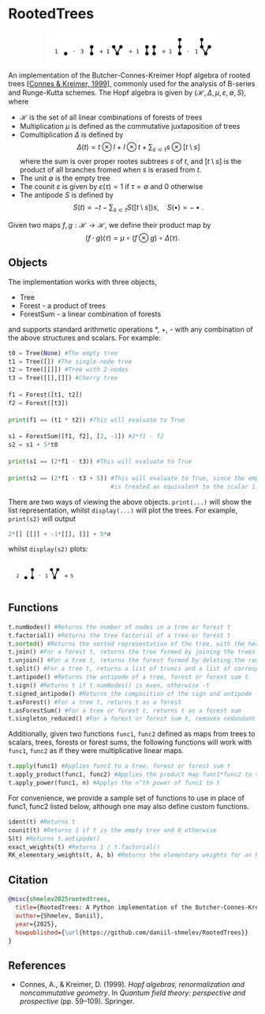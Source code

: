 # RootedTrees

<p align="center">
<img src="example_plots/antipode.png" width="350">
</p>

An implementation of the Butcher-Connes-Kreimer Hopf algebra of rooted trees [[Connes & Kreimer, 1999](#reference)], 
commonly used for the analysis of B-series and Runge-Kutta schemes. The Hopf algebra is given by
$(\mathcal{H}, \Delta,\mu,\varepsilon, \emptyset, S)$, where<br>
- $\mathcal{H}$ is the set of all linear combinations of forests of trees
- Multiplication $\mu$ is defined as the commutative juxtaposition of trees
- Comultiplication $\Delta$ is defined by
$$\Delta(t) = t \otimes I + I \otimes t + \sum_{s \subset t} s \otimes [t\setminus s]$$
where the sum is over proper rootes subtrees $s$ of $t$, and $[t\setminus s]$ is the product of all branches fromed when
$s$ is erased from $t$.
- The unit $\emptyset$ is the empty tree
- The counit $\varepsilon$ is given by $\varepsilon(\tau) = 1$ if $\tau = \emptyset$ and $0$ otherwise
- The antipode $S$ is defined by
$$S(t) = -t - \sum_{s \subset t} S([t \setminus s])s, \quad S(\bullet) = -\bullet.$$

Given two maps $f,g : \mathcal{H} \to \mathcal{H}$, we define their product map by
$$(f\cdot g)(\tau) = \mu \circ (f \otimes g) \circ \Delta(\tau).$$

## Objects

The implementation works with three objects,
- Tree
- Forest - a product of trees
- ForestSum - a linear combination of forests

and supports standard arithmetic operations *, +, - with any combination of the above structures and scalars. For example:

```python
t0 = Tree(None) #The empty tree
t1 = Tree([]) #The single-node tree
t2 = Tree([[]]) #Tree with 2-nodes
t3 = Tree([[],[]]) #Cherry tree

f1 = Forest([t1, t2])
f2 = Forest([t3])

print(f1 == (t1 * t2)) #This will evaluate to True

s1 = ForestSum([f1, f2], [2, -1]) #2*f1 - f2
s2 = s1 + 5*t0

print(s1 == (2*f1 - t3)) #This will evaluate to True

print(s2 == (2*f1 - t3 + 5)) #This will evaluate to True, since the empty tree t0
                             #is treated as equivalent to the scalar 1.
```

There are two ways of viewing the above objects. `print(...)` will show the list representation, whilst `display(...)`
will plot the trees. For example, `print(s2)` will output
```python
2*[] [[]] + -1*[[], []] + 5*∅
```
whilst `display(s2)` plots:<br><br>
<img src="example_plots/example.png" width="150">

## Functions

```python
t.numNodes() #Returns the number of nodes in a tree or forest t
t.factorial() #Returns the tree factorial of a tree or forest t
t.sorted() #Returns the sorted representation of the tree, with the heaviest branches moved to the left
t.join() #For a forest t, returns the tree formed by joining the trees of the forest with a common root
t.unjoin() #For a tree t, returns the forest formed by deleting the root
t.split() #For a tree t, returns a list of truncs and a list of corresponding branches, split according to the coproduct Delta
t.antipode() #Returns the antipode of a tree, forest or forest sum t
t.sign() #Returns t if t.numNodes() is even, otherwise -t
t.signed_antipode() #Returns the composition of the sign and antipode functions
t.asForest() #For a tree t, returns t as a forest
t.asForestSum() #For a tree or forest t, returns t as a forest sum
t.singleton_reduced() #For a forest or forest sum t, removes redundant occurences of Tree([]) in each forest
```

Additionally, given two functions `func1`, `func2` defined as maps from trees to scalars, trees, forests or forest sums, the
following functions will work with `func1`, `func2` as if they were multiplicative linear maps.

```python
t.apply(func1) #Applies func1 to a tree, forest or forest sum t
t.apply_product(func1, func2) #Applies the product map func1*func2 to t
t.apply_power(func1, n) #Applys the n^th power of func1 to t
```

For convenience, we provide a sample set of functions to use in place of func1, func2 listed below, although one may also
define custom functions.

```python
ident(t) #Returns t
counit(t) #Returns 1 if t is the empty tree and 0 otherwise
S(t) #Returns t.antipode()
exact_weights(t) #Returns 1 / t.factorial()
RK_elementary_weights(t, A, b) #Returns the elementary weights for an RK scheme with parameters (A,b)
```

## Citation

```bibtex
@misc{shmelev2025rootedtrees,
  title={RootedTrees: A Python implementation of the Butcher-Connes-Kreimer Hopf algebra of planar rooted trees},
  author={Shmelev, Daniil},
  year={2025},
  howpublished={\url{https://github.com/daniil-shmelev/RootedTrees}}
}
```

## References
<a name="reference"></a>
- Connes, A., & Kreimer, D. (1999). *Hopf algebras, renormalization and noncommutative geometry*. In *Quantum field theory: perspective and prospective* (pp. 59–109). Springer.